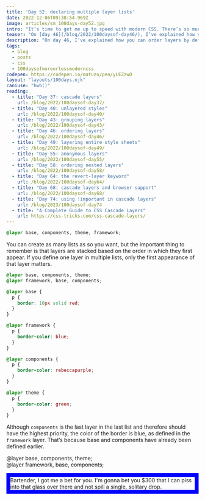 ```yaml
---
title: 'Day 52: declaring multiple layer lists'
date: 2022-12-06T09:38:54.969Z
image: articles/sm_100days-day52.jpg
intro: "It’s time to get me up to speed with modern CSS. There’s so much new in CSS that I know too little about. To change that I’ve started [#100DaysOfMoreOrLessModernCSS](/blog/2022/100-days-of-more-or-less-modern-css/). Why more or less modern CSS? Because some topics will be about cutting-edge features, while other stuff has been around for quite a while already, but I just have little to no experience with it."
teaser: "On [day 46](/blog/2022/100daysof-day46/), I’ve explained how you can order layers by defining them in a comma-separated list first. The first layer in the list has the lowest priority and the last layer the highest."
description: "On day 46, I’ve explained how you can order layers by defining them in a comma-separated list first. The first layer in the list has the lowest priority and the last layer the highest. You can create as many lists as so you want, but there's an important thing to consider. "
tags:
  - blog
  - posts
  - css
  - 100daysofmoreorlessmoderncss
codepen: https://codepen.io/matuzo/pen/yLEZzwO
layout: "layouts/100days.njk"
caniuse: "hwb()"
reading:
  - title: "Day 37: cascade layers"
    url: /blog/2022/100daysof-day37/
  - title: "Day 40: unlayered styles"
    url: /blog/2022/100daysof-day40/
  - title: "Day 43: grouping layers"
    url: /blog/2022/100daysof-day43/
  - title: "Day 46: ordering layers"
    url: /blog/2022/100daysof-day46/
  - title: "Day 49: layering entire style sheets"
    url: /blog/2022/100daysof-day49/
  - title: "Day 55: anonymous layers"
    url: /blog/2022/100daysof-day55/
  - title: "Day 58: ordering nested layers"
    url: /blog/2022/100daysof-day58/
  - title: "Day 64: the revert-layer keyword"
    url: /blog/2022/100daysof-day64/
  - title: "Day 68: cascade layers and browser support"
    url: /blog/2022/100daysof-day68/
  - title: "Day 74: using !important in cascade layers"
    url: /blog/2023/100daysof-day74
  - title: "A Complete Guide to CSS Cascade Layers"
    url: https://css-tricks.com/css-cascade-layers/
---
```


```css
@layer base, components, theme, framework;
```

You can create as many lists as so you want, but the important thing to remember is that layers are stacked based on the order in which they first appear. If you define one layer in multiple lists, only the first appearance of that layer matters.

```css
@layer base, components, theme;
@layer framework, base, components;

@layer base {
  p {
    border: 10px solid red;
  }
}

@layer framework {
  p {
    border-color: blue;
  }
}

@layer components {
  p {
    border-color: rebeccapurple;
  }
}

@layer theme {
  p {
    border-color: green;
  }
}
```

<style>
@layer base, components, theme;
@layer framework, components, base;

@layer base {
  [data-sample] p {
    border: 10px solid red;
  }
}

@layer framework {
  [data-sample] p {
    border-color: blue;
  }
}

@layer components {
  [data-sample] p {
    border-color: rebeccapurple;
  }
}

@layer theme {
  [data-sample] p {
    border-color: green;
  }
}
</style>

Although `components` is the last layer in the last list and therefore should have the highest priority, the color of the border is blue, as defined in the `framework` layer. That’s because base and components have already been defined earlier. 

@layer base, components, theme;<br>
@layer framework, <s>base</s>, <s>components</s>;

<div data-sample="demo" class="sample demo1">
<p>
Bartender, I got me a bet for you. I'm gonna bet you $300 that I can piss into that glass over there and not spill a single, solitary drop.
</p>
</div>
